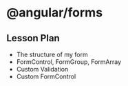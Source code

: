 # @angular/forms

## Lesson Plan

- The structure of my form
- FormControl, FormGroup, FormArray
- Custom Validation
- Custom FormControl